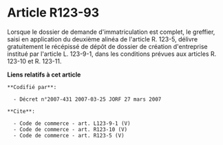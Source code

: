 # Article R123-93

Lorsque le dossier de demande d'immatriculation est complet, le greffier, saisi en application du deuxième alinéa de
l'article R. 123-5, délivre gratuitement le récépissé de dépôt de dossier de création d'entreprise institué par l'article L.
123-9-1, dans les conditions prévues aux articles R. 123-10 et R. 123-11.

**Liens relatifs à cet article**

	**Codifié par**:

	  - Décret n°2007-431 2007-03-25 JORF 27 mars 2007

	**Cite**:

	  - Code de commerce - art. L123-9-1 (V)
	  - Code de commerce - art. R123-10 (V)
	  - Code de commerce - art. R123-5 (V)
